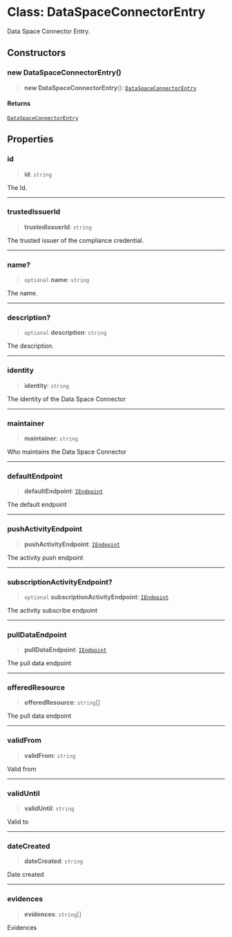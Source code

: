 # Class: DataSpaceConnectorEntry

Data Space Connector Entry.

## Constructors

### new DataSpaceConnectorEntry()

> **new DataSpaceConnectorEntry**(): [`DataSpaceConnectorEntry`](DataSpaceConnectorEntry.md)

#### Returns

[`DataSpaceConnectorEntry`](DataSpaceConnectorEntry.md)

## Properties

### id

> **id**: `string`

The Id.

***

### trustedIssuerId

> **trustedIssuerId**: `string`

The trusted issuer of the compliance credential.

***

### name?

> `optional` **name**: `string`

The name.

***

### description?

> `optional` **description**: `string`

The description.

***

### identity

> **identity**: `string`

The identity of the Data Space Connector

***

### maintainer

> **maintainer**: `string`

Who maintains the Data Space Connector

***

### defaultEndpoint

> **defaultEndpoint**: [`IEndpoint`](../interfaces/IEndpoint.md)

The default endpoint

***

### pushActivityEndpoint

> **pushActivityEndpoint**: [`IEndpoint`](../interfaces/IEndpoint.md)

The activity push endpoint

***

### subscriptionActivityEndpoint?

> `optional` **subscriptionActivityEndpoint**: [`IEndpoint`](../interfaces/IEndpoint.md)

The activity subscribe endpoint

***

### pullDataEndpoint

> **pullDataEndpoint**: [`IEndpoint`](../interfaces/IEndpoint.md)

The pull data endpoint

***

### offeredResource

> **offeredResource**: `string`[]

The pull data endpoint

***

### validFrom

> **validFrom**: `string`

Valid from

***

### validUntil

> **validUntil**: `string`

Valid to

***

### dateCreated

> **dateCreated**: `string`

Date created

***

### evidences

> **evidences**: `string`[]

Evidences
